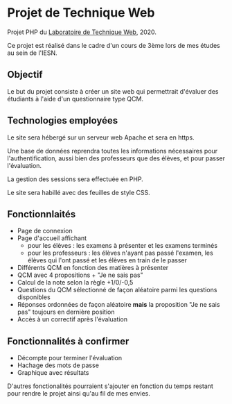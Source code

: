 # Projet de Technique Web
Projet PHP du [Laboratoire de Technique Web](https://moodle.henallux.be/course/view.php?id=3083), 2020.

Ce projet est réalisé dans le cadre d'un cours de 3ème lors de mes études au sein de l'IESN.

## Objectif
Le but du projet consiste à créer un site web qui permettrait d'évaluer des étudiants à l'aide d'un questionnaire type QCM.

## Technologies employées
Le site sera hébergé sur un serveur web Apache et sera en https.

Une base de données reprendra toutes les informations nécessaires pour l'authentification, aussi bien des professeurs que des élèves, et pour passer l'évaluation.

La gestion des sessions sera effectuée en PHP.

Le site sera habillé avec des feuilles de style CSS.

## Fonctionnlaités
* Page de connexion
* Page d'accueil affichant
  * pour les élèves : les examens à présenter et les examens terminés
  * pour les professeurs : les élèves n'ayant pas passé l'examen, les élèves qui l'ont passé et les élèves en train de le passer
* Différents QCM en fonction des matières à présenter
* QCM avec 4 propositions + "Je ne sais pas"
* Calcul de la note selon la règle +1/0/-0,5
* Questions du QCM sélectionné de façon aléatoire parmi les questions disponibles
* Réponses ordonnées de façon aléatoire **mais** la proposition "Je ne sais pas" toujours en dernière position
* Accès à un correctif après l'évaluation

## Fonctionnalités à confirmer
* Décompte pour terminer l'évaluation
* Hachage des mots de passe
* Graphique avec résultats

D'autres fonctionalités pourraient s'ajouter en fonction du temps restant pour rendre le projet ainsi qu'au fil de mes envies.

